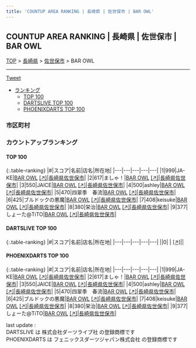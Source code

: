 ```yaml
---
title: 'COUNTUP AREA RANKING | 長崎県 | 佐世保市 | BAR OWL'
---
```

## COUNTUP AREA RANKING | 長崎県 | 佐世保市 | BAR OWL

[TOP](/darts/rank/) > [長崎県](/darts/rank/長崎県/) > [佐世保市](/darts/rank/長崎県/佐世保市/) > BAR OWL

___

<a href="https://twitter.com/share?ref_src=twsrc%5Etfw" data-text="COUNTUP AREA RANKING | 長崎県佐世保市BAR OWL" class="twitter-share-button" data-hashtags="DARTSLIVE,PHOENIXDARTS,darts,ダーツ" data-show-count="false">Tweet</a>

* [ランキング](#カウントアップランキング)
    * [TOP 100](#top-100)
    * [DARTSLIVE TOP 100](#dartslive-top-100)
    * [PHOENIXDARTS TOP 100](#phoenixdarts-top-100)

### 市区町村

<ul>

</ul>

### カウントアップランキング

#### TOP 100



{:.table-ranking}
|#|スコア|名前|店名|所在地|
|---|---|---|---|---|
|1|999|<span class="rank-name-pd">JA-KE</span>|<a href="/darts/rank/shops/74795.html">BAR OWL</a> <a href="https://vs.phoenixdarts.com/jp/shop/shopDetailInfo/s_74795?s_seq=74795">[↗]</a>|<a href="/darts/rank/長崎県/佐世保市">長崎県佐世保市</a>|
|2|617|<span class="rank-name-pd">ましゃ！</span>|<a href="/darts/rank/shops/74795.html">BAR OWL</a> <a href="https://vs.phoenixdarts.com/jp/shop/shopDetailInfo/s_74795?s_seq=74795">[↗]</a>|<a href="/darts/rank/長崎県/佐世保市">長崎県佐世保市</a>|
|3|550|<span class="rank-name-pd">JAICE</span>|<a href="/darts/rank/shops/74795.html">BAR OWL</a> <a href="https://vs.phoenixdarts.com/jp/shop/shopDetailInfo/s_74795?s_seq=74795">[↗]</a>|<a href="/darts/rank/長崎県/佐世保市">長崎県佐世保市</a>|
|4|500|<span class="rank-name-pd">ashley</span>|<a href="/darts/rank/shops/74795.html">BAR OWL</a> <a href="https://vs.phoenixdarts.com/jp/shop/shopDetailInfo/s_74795?s_seq=74795">[↗]</a>|<a href="/darts/rank/長崎県/佐世保市">長崎県佐世保市</a>|
|5|470|<span class="rank-name-pd">四翠季　春流</span>|<a href="/darts/rank/shops/74795.html">BAR OWL</a> <a href="https://vs.phoenixdarts.com/jp/shop/shopDetailInfo/s_74795?s_seq=74795">[↗]</a>|<a href="/darts/rank/長崎県/佐世保市">長崎県佐世保市</a>|
|6|425|<span class="rank-name-pd">ブルドックの悪魔</span>|<a href="/darts/rank/shops/74795.html">BAR OWL</a> <a href="https://vs.phoenixdarts.com/jp/shop/shopDetailInfo/s_74795?s_seq=74795">[↗]</a>|<a href="/darts/rank/長崎県/佐世保市">長崎県佐世保市</a>|
|7|408|<span class="rank-name-pd">keisuke</span>|<a href="/darts/rank/shops/74795.html">BAR OWL</a> <a href="https://vs.phoenixdarts.com/jp/shop/shopDetailInfo/s_74795?s_seq=74795">[↗]</a>|<a href="/darts/rank/長崎県/佐世保市">長崎県佐世保市</a>|
|8|380|<span class="rank-name-pd">栄治</span>|<a href="/darts/rank/shops/74795.html">BAR OWL</a> <a href="https://vs.phoenixdarts.com/jp/shop/shopDetailInfo/s_74795?s_seq=74795">[↗]</a>|<a href="/darts/rank/長崎県/佐世保市">長崎県佐世保市</a>|
|9|377|<span class="rank-name-pd">しょーた@TiTO</span>|<a href="/darts/rank/shops/74795.html">BAR OWL</a> <a href="https://vs.phoenixdarts.com/jp/shop/shopDetailInfo/s_74795?s_seq=74795">[↗]</a>|<a href="/darts/rank/長崎県/佐世保市">長崎県佐世保市</a>|


#### DARTSLIVE TOP 100



{:.table-ranking}
|#|スコア|名前|店名|所在地|
|---|---|---|---|---|
||0|<span class="rank-name-dl"> </span>|<a href="/darts/rank/shops/.html"></a> <a href="">[↗]</a>|<a href="/darts/rank//"></a>|


#### PHOENIXDARTS TOP 100



{:.table-ranking}
|#|スコア|名前|店名|所在地|
|---|---|---|---|---|
|1|999|<span class="rank-name-pd">JA-KE</span>|<a href="/darts/rank/shops/74795.html">BAR OWL</a> <a href="https://vs.phoenixdarts.com/jp/shop/shopDetailInfo/s_74795?s_seq=74795">[↗]</a>|<a href="/darts/rank/長崎県/佐世保市">長崎県佐世保市</a>|
|2|617|<span class="rank-name-pd">ましゃ！</span>|<a href="/darts/rank/shops/74795.html">BAR OWL</a> <a href="https://vs.phoenixdarts.com/jp/shop/shopDetailInfo/s_74795?s_seq=74795">[↗]</a>|<a href="/darts/rank/長崎県/佐世保市">長崎県佐世保市</a>|
|3|550|<span class="rank-name-pd">JAICE</span>|<a href="/darts/rank/shops/74795.html">BAR OWL</a> <a href="https://vs.phoenixdarts.com/jp/shop/shopDetailInfo/s_74795?s_seq=74795">[↗]</a>|<a href="/darts/rank/長崎県/佐世保市">長崎県佐世保市</a>|
|4|500|<span class="rank-name-pd">ashley</span>|<a href="/darts/rank/shops/74795.html">BAR OWL</a> <a href="https://vs.phoenixdarts.com/jp/shop/shopDetailInfo/s_74795?s_seq=74795">[↗]</a>|<a href="/darts/rank/長崎県/佐世保市">長崎県佐世保市</a>|
|5|470|<span class="rank-name-pd">四翠季　春流</span>|<a href="/darts/rank/shops/74795.html">BAR OWL</a> <a href="https://vs.phoenixdarts.com/jp/shop/shopDetailInfo/s_74795?s_seq=74795">[↗]</a>|<a href="/darts/rank/長崎県/佐世保市">長崎県佐世保市</a>|
|6|425|<span class="rank-name-pd">ブルドックの悪魔</span>|<a href="/darts/rank/shops/74795.html">BAR OWL</a> <a href="https://vs.phoenixdarts.com/jp/shop/shopDetailInfo/s_74795?s_seq=74795">[↗]</a>|<a href="/darts/rank/長崎県/佐世保市">長崎県佐世保市</a>|
|7|408|<span class="rank-name-pd">keisuke</span>|<a href="/darts/rank/shops/74795.html">BAR OWL</a> <a href="https://vs.phoenixdarts.com/jp/shop/shopDetailInfo/s_74795?s_seq=74795">[↗]</a>|<a href="/darts/rank/長崎県/佐世保市">長崎県佐世保市</a>|
|8|380|<span class="rank-name-pd">栄治</span>|<a href="/darts/rank/shops/74795.html">BAR OWL</a> <a href="https://vs.phoenixdarts.com/jp/shop/shopDetailInfo/s_74795?s_seq=74795">[↗]</a>|<a href="/darts/rank/長崎県/佐世保市">長崎県佐世保市</a>|
|9|377|<span class="rank-name-pd">しょーた@TiTO</span>|<a href="/darts/rank/shops/74795.html">BAR OWL</a> <a href="https://vs.phoenixdarts.com/jp/shop/shopDetailInfo/s_74795?s_seq=74795">[↗]</a>|<a href="/darts/rank/長崎県/佐世保市">長崎県佐世保市</a>|


<div class="footer border-top border-gray-light mt-5 pt-3 text-right text-gray">
    last update : <span style="font-weight: italic" id="foot_last_modified"></span><br />
    DARTSLIVE は 株式会社ダーツライブ社 の登録商標です<br />
    PHOENIXDARTS は フェニックスダーツジャパン株式会社 の登録商標です<br />
</div>

<script src="https://cdnjs.cloudflare.com/ajax/libs/jquery.tablesorter/2.31.3/js/jquery.tablesorter.min.js" integrity="sha512-qzgd5cYSZcosqpzpn7zF2ZId8f/8CHmFKZ8j7mU4OUXTNRd5g+ZHBPsgKEwoqxCtdQvExE5LprwwPAgoicguNg==" crossorigin="anonymous" referrerpolicy="no-referrer"></script>
<link rel="stylesheet" href="https://cdnjs.cloudflare.com/ajax/libs/jquery.tablesorter/2.31.3/css/theme.default.min.css" integrity="sha512-wghhOJkjQX0Lh3NSWvNKeZ0ZpNn+SPVXX1Qyc9OCaogADktxrBiBdKGDoqVUOyhStvMBmJQ8ZdMHiR3wuEq8+w==" crossorigin="anonymous" referrerpolicy="no-referrer" />
<script>
$(function() {
    $(".table-ranking").tablesorter({sortList:[[0, 0]]});
    $("#foot_last_modified").text(formatDate(new Date(document.lastModified), 'yyyy-MM-dd HH:mm:ss'));
});
</script>

<script async src="https://platform.twitter.com/widgets.js" charset="utf-8"></script>